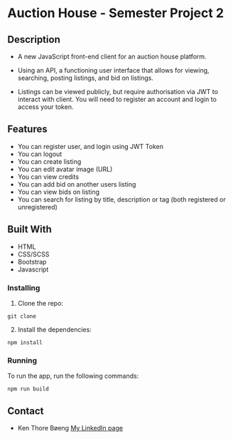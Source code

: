 # Auction House - Semester Project 2



## Description


- A new JavaScript front-end client for an auction house platform.

- Using an API, a functioning user interface that allows for viewing, searching, posting listings, and bid on listings.

- Listings can be viewed publicly, but require authorisation via JWT to interact with client. You will need to register an account and login to access your token.


## Features

- You can register user, and login using JWT Token
- You can logout
- You can create listing
- You can edit avatar image (URL)
- You can view credits
- You can add bid on another users listing
- You can view bids on listing
- You can search for listing by title, description or tag (both registered or unregistered)

## Built With

- HTML
- CSS/SCSS
- Bootstrap
- Javascript

### Installing

1. Clone the repo:

```
git clone
```

2. Install the dependencies:

```
npm install
```

### Running

To run the app, run the following commands:

```
npm run build
```

## Contact

- Ken Thore Bøeng [My LinkedIn page](https://www.linkedin.com/in/ken-thore-bøeng-b2b1b3ba/)

